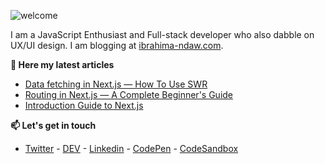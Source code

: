 ![welcome](https://drive.google.com/uc?id=1HFTG8bAT7_L_ktBN3xth1EniioDkEzmU)

I am a JavaScript Enthusiast and Full-stack developer who also dabble on UX/UI design. I am blogging at [ibrahima-ndaw.com](https://www.ibrahima-ndaw.com/).

__📝 Here my latest articles__

- [Data fetching in Next.js — How To Use SWR](https://www.ibrahima-ndaw.com/blog/data-fetching-in-nextjs-using-useswr/)
- [Routing in Next.js — A Complete Beginner's Guide](https://www.ibrahima-ndaw.com/blog/routing-in-nextjs/)
- [Introduction Guide to Next.js](https://www.ibrahima-ndaw.com/)

__📫 Let's get in touch__

- [Twitter](https://twitter.com/ibrahima92_) - [DEV](https://dev.to/ibrahima92) - [Linkedin](https://www.linkedin.com/in/ibrahima-ndaw/) - [CodePen](https://codepen.io/ibrahima92) - [CodeSandbox](https://codesandbox.io/u/ibrahima92)
